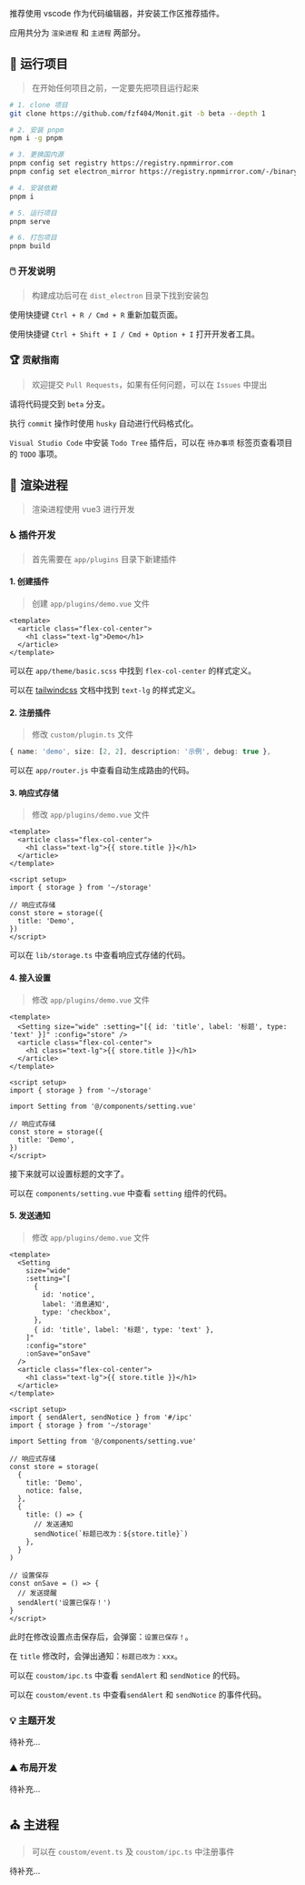 推荐使用 vscode 作为代码编辑器，并安装工作区推荐插件。

应用共分为 `渲染进程` 和 `主进程` 两部分。

## 🥇 运行项目

> 在开始任何项目之前，一定要先把项目运行起来

```bash
# 1. clone 项目
git clone https://github.com/fzf404/Monit.git -b beta --depth 1

# 2. 安装 pnpm
npm i -g pnpm

# 3. 更换国内源
pnpm config set registry https://registry.npmmirror.com
pnpm config set electron_mirror https://registry.npmmirror.com/-/binary/electron/

# 4. 安装依赖
pnpm i

# 5. 运行项目
pnpm serve

# 6. 打包项目
pnpm build
```

### 🖱️ 开发说明

> 构建成功后可在 `dist_electron` 目录下找到安装包

使用快捷键 `Ctrl + R / Cmd + R` 重新加载页面。

使用快捷键 `Ctrl + Shift + I / Cmd + Option + I` 打开开发者工具。

### 🏆 贡献指南

> 欢迎提交 `Pull Requests`，如果有任何问题，可以在 `Issues` 中提出

请将代码提交到 `beta` 分支。

执行 `commit` 操作时使用 `husky` 自动进行代码格式化。

`Visual Studio Code` 中安装 `Todo Tree` 插件后，可以在 `待办事项` 标签页查看项目的 `TODO` 事项。


## 🎇 渲染进程

> 渲染进程使用 vue3 进行开发

### ♿ 插件开发

> 首先需要在 `app/plugins` 目录下新建插件

#### 1. 创建插件

> 创建 `app/plugins/demo.vue` 文件

```vue
<template>
  <article class="flex-col-center">
    <h1 class="text-lg">Demo</h1>
  </article>
</template>
```

可以在 `app/theme/basic.scss` 中找到 `flex-col-center` 的样式定义。

可以在 [tailwindcss](https://tailwindcss.com/) 文档中找到 `text-lg` 的样式定义。

#### 2. 注册插件

> 修改 `custom/plugin.ts` 文件

```ts
{ name: 'demo', size: [2, 2], description: '示例', debug: true },
```

可以在 `app/router.js` 中查看自动生成路由的代码。

#### 3. 响应式存储

> 修改 `app/plugins/demo.vue` 文件

```vue
<template>
  <article class="flex-col-center">
    <h1 class="text-lg">{{ store.title }}</h1>
  </article>
</template>

<script setup>
import { storage } from '~/storage'

// 响应式存储
const store = storage({
  title: 'Demo',
})
</script>
```

可以在 `lib/storage.ts` 中查看响应式存储的代码。

#### 4. 接入设置

> 修改 `app/plugins/demo.vue` 文件

```vue
<template>
  <Setting size="wide" :setting="[{ id: 'title', label: '标题', type: 'text' }]" :config="store" />
  <article class="flex-col-center">
    <h1 class="text-lg">{{ store.title }}</h1>
  </article>
</template>

<script setup>
import { storage } from '~/storage'

import Setting from '@/components/setting.vue'

// 响应式存储
const store = storage({
  title: 'Demo',
})
</script>
```

接下来就可以设置标题的文字了。

可以在 `components/setting.vue` 中查看 `setting` 组件的代码。

#### 5. 发送通知

> 修改 `app/plugins/demo.vue` 文件

```vue
<template>
  <Setting
    size="wide"
    :setting="[
      {
        id: 'notice',
        label: '消息通知',
        type: 'checkbox',
      },
      { id: 'title', label: '标题', type: 'text' },
    ]"
    :config="store"
    :onSave="onSave"
  />
  <article class="flex-col-center">
    <h1 class="text-lg">{{ store.title }}</h1>
  </article>
</template>

<script setup>
import { sendAlert, sendNotice } from '#/ipc'
import { storage } from '~/storage'

import Setting from '@/components/setting.vue'

// 响应式存储
const store = storage(
  {
    title: 'Demo',
    notice: false,
  },
  {
    title: () => {
      // 发送通知
      sendNotice(`标题已改为：${store.title}`)
    },
  }
)

// 设置保存
const onSave = () => {
  // 发送提醒
  sendAlert('设置已保存！')
}
</script>
```

此时在修改设置点击保存后，会弹窗：`设置已保存！`。

在 `title` 修改时，会弹出通知：`标题已改为：xxx`。

可以在 `coustom/ipc.ts` 中查看 `sendAlert` 和 `sendNotice` 的代码。

可以在 `coustom/event.ts` 中查看`sendAlert` 和 `sendNotice` 的事件代码。

### 💡 主题开发

待补充...

### ⛰️ 布局开发

待补充...

## ⛪ 主进程

> 可以在 `coustom/event.ts` 及 `coustom/ipc.ts` 中注册事件

待补充...
